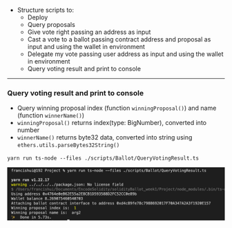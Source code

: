 * Structure scripts to:
  * Deploy
  * Query proposals
  * Give vote right passing an address as input
  * Cast a vote to a ballot passing contract address and proposal as input and using the wallet in environment
  * Delegate my vote passing user address as input and using the wallet in environment
  * Query voting result and print to console

<hr />

<h3>Query voting result and print to console</h3>

  * Query winning proposal index (function ``winningProposal()``) and name (function ``winnerName()``)
  * ``winningProposal()`` returns index(type: BigNumber), converted into number 
  * ``winnerName()`` returns byte32 data, converted into string using ``ethers.utils.parseBytes32String()``

```
yarn run ts-node --files ./scripts/Ballot/QueryVotingResult.ts 

```
<img src="./queryResult.png" alt="query result image"/>